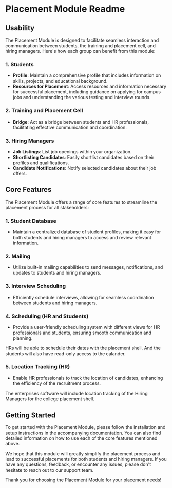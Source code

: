 # Placement Module Readme

## Usability

The Placement Module is designed to facilitate seamless interaction and communication between students, the training and placement cell, and hiring managers. Here's how each group can benefit from this module:

### 1. Students
- **Profile**: Maintain a comprehensive profile that includes information on skills, projects, and educational background.
- **Resources for Placement**: Access resources and information necessary for successful placement, including guidance on applying for campus jobs and understanding the various testing and interview rounds.

### 2. Training and Placement Cell
- **Bridge**: Act as a bridge between students and HR professionals, facilitating effective communication and coordination.

### 3. Hiring Managers
- **Job Listings**: List job openings within your organization.
- **Shortlisting Candidates**: Easily shortlist candidates based on their profiles and qualifications.
- **Candidate Notifications**: Notify selected candidates about their job offers.

## Core Features

The Placement Module offers a range of core features to streamline the placement process for all stakeholders:

### 1. Student Database
- Maintain a centralized database of student profiles, making it easy for both students and hiring managers to access and review relevant information.

### 2. Mailing
- Utilize built-in mailing capabilities to send messages, notifications, and updates to students and hiring managers.

### 3. Interview Scheduling
- Efficiently schedule interviews, allowing for seamless coordination between students and hiring managers.

### 4. Scheduling (HR and Students)
- Provide a user-friendly scheduling system with different views for HR professionals and students, ensuring smooth communication and planning.

HRs will be able to schedule their dates with the placement shell. And the students will also have read-only access to the calander.

### 5. Location Tracking (HR)
- Enable HR professionals to track the location of candidates, enhancing the efficiency of the recruitment process.

The enterprises software will include location tracking of the Hiring Managers for the college placement shell.

## Getting Started

To get started with the Placement Module, please follow the installation and setup instructions in the accompanying documentation. You can also find detailed information on how to use each of the core features mentioned above.

We hope that this module will greatly simplify the placement process and lead to successful placements for both students and hiring managers. If you have any questions, feedback, or encounter any issues, please don't hesitate to reach out to our support team.

Thank you for choosing the Placement Module for your placement needs!
